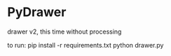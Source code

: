 # PyDrawer
drawer v2, this time without processing

to run:
pip install -r requirements.txt
python drawer.py
